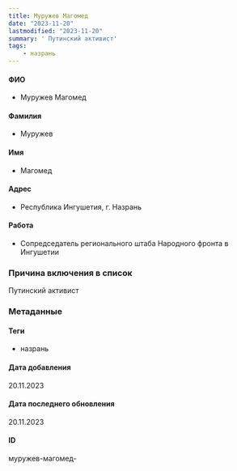 ```yaml
---
title: Муружев Магомед
date: "2023-11-20"
lastmodified: "2023-11-20"
summary: ' Путинский активист'
tags: 
    - назрань
---
```

<!--# pp2-->
<!--## Фигурант-->
<!--### Личные данные-->
#### ФИО
- Муружев Магомед
#### Фамилия
- Муружев
#### Имя
- Магомед
#### Адрес
- Республика Ингушетия, г. Назрань
#### Работа
- Сопредседатель регионального штаба Народного фронта в Ингушетии
### Причина включения в список
Путинский активист
### Метаданные
#### Теги
- назрань
#### Дата добавления
20.11.2023
#### Дата последнего обновления
20.11.2023
#### ID
муружев-магомед-
<!--## END;-->
